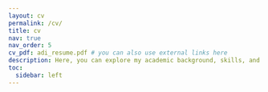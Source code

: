 ```yaml
---
layout: cv
permalink: /cv/
title: cv
nav: true
nav_order: 5
cv_pdf: adi_resume.pdf # you can also use external links here
description: Here, you can explore my academic background, skills, and projects in computer science and software development. You can also download my full resume by clicking the PDF button.
toc:
  sidebar: left
---
```

